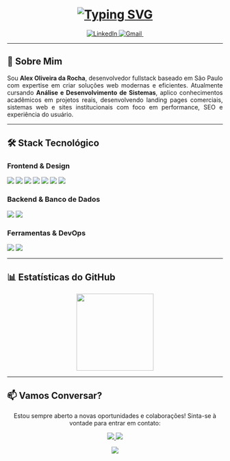 
<h1 align="center"> 
  <a href="https://git.io/typing-svg">
   <img src="https://readme-typing-svg.demolab.com?font=Fira+Code&pause=800&width=265&lines=Alex+Oliveira+da+Rocha;Desenvolvedor+Full+Stack;Analista+de+sistemas" alt="Typing SVG"  />
  </a>
</h1>

<p align="center">
  <a href="https://www.linkedin.com/in/alex-oliveira-da-rocha-09645b2b7/">
    <img src="https://img.shields.io/badge/LinkedIn-0077B5?style=for-the-badge&logo=linkedin&logoColor=white" alt="LinkedIn" />
  </a>
  <a href="mailto:alexoliveirarocha2006@gmail.com">
    <img src="https://img.shields.io/badge/Gmail-D14836?style=for-the-badge&logo=gmail&logoColor=white" alt="Gmail" />
  </a>
  <a href="https://github.com/ALexOlRocha">
    <img src="https://img.shields.io/badge/GitHub-100000?style=for-the-badge&logo=github&logoColor=white" alt GitHub" />
  </a>
</p>

---

## 🚀 Sobre Mim

<p align="justify">
Sou <strong>Alex Oliveira da Rocha</strong>, desenvolvedor fullstack baseado em São Paulo com expertise em criar soluções web modernas e eficientes. Atualmente cursando <strong>Análise e Desenvolvimento de Sistemas</strong>, aplico conhecimentos acadêmicos em projetos reais, desenvolvendo landing pages comerciais, sistemas web e sites institucionais com foco em performance, SEO e experiência do usuário.
</p>

---

## 🛠️ Stack Tecnológico

### **Frontend & Design**
<p>
  <img src="https://img.shields.io/badge/HTML5-E34F26?style=for-the-badge&logo=html5&logoColor=white" />
  <img src="https://img.shields.io/badge/CSS3-1572B6?style=for-the-badge&logo=css3&logoColor=white" />
  <img src="https://img.shields.io/badge/JavaScript-F7DF1E?style=for-the-badge&logo=javascript&logoColor=black" />
  <img src="https://img.shields.io/badge/TypeScript-007ACC?style=for-the-badge&logo=typescript&logoColor=white" />
  <img src="https://img.shields.io/badge/React-20232A?style=for-the-badge&logo=react&logoColor=61DAFB" />
  <img src="https://img.shields.io/badge/Next.js-000000?style=for-the-badge&logo=nextdotjs&logoColor=white" />
  <img src="https://img.shields.io/badge/Tailwind_CSS-38B2AC?style=for-the-badge&logo=tailwind-css&logoColor=white" />
</p>

### **Backend & Banco de Dados**
<p>
  <img src="https://img.shields.io/badge/Node.js-339933?style=for-the-badge&logo=nodedotjs&logoColor=white" />
  <img src="https://img.shields.io/badge/PostgreSQL-316192?style=for-the-badge&logo=postgresql&logoColor=white" />
</p>

### **Ferramentas & DevOps**
<p>
  <img src="https://img.shields.io/badge/Git-F05032?style=for-the-badge&logo=git&logoColor=white" />
  <img src="https://img.shields.io/badge/GitHub-100000?style=for-the-badge&logo=github&logoColor=white" />
</p>

---

## 📊 Estatísticas do GitHub

<p align="center">

  <img height="180em" src="https://github-readme-stats.vercel.app/api/top-langs/?username=ALexOlRocha&layout=compact&langs_count=8&theme=radical" />
</p>

---

## 📫 Vamos Conversar?

<p align="center">
  Estou sempre aberto a novas oportunidades e colaborações! Sinta-se à vontade para entrar em contato:
</p>

<p align="center">
  <a href="mailto:alexoliveirarocha2006@gmail.com">
    <img src="https://img.shields.io/badge/Email-Me%20envie%20um%20email!-D14836?style=for-the-badge&logo=gmail&logoColor=white" />
  </a>
  <a href="https://www.linkedin.com/in/alex-oliveira-da-rocha-09645b2b7/">
    <img src="https://img.shields.io/badge/LinkedIn-Conecte--se%20comigo!-0077B5?style=for-the-badge&logo=linkedin&logoColor=white" />
  </a>
</p>

<p align="center">
  <img src="https://capsule-render.vercel.app/api?type=waving&color=0a2f58&height=100&section=footer"/>
</p>
